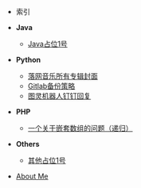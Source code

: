 - 索引
   
- **Java**

  - [Java占位1号](code/python/落网音乐所有专辑封面.md)

- **Python**

  - [落网音乐所有专辑封面](code/python/落网音乐所有专辑封面.md)
  - [Gitlab备份策略](code/python/Gitlab等的备份策略.md)
  - [图灵机器人钉钉回复](code/python/图灵机器人钉钉回复.md)

- **PHP**

  - [一个关于嵌套数组的问题（递归）](code/php/V站新人首答.md)

- **Others**
  - [其他占位1号](code/python/落网音乐所有专辑封面.md)
  

- [About Me](README.md)


